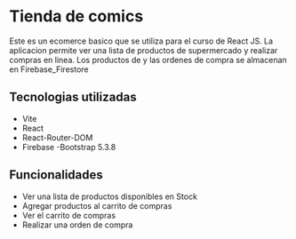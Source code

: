# Tienda de comics

Este es un ecomerce basico que se utiliza para el curso de React JS. La aplicacion permite ver una lista de productos de supermercado y realizar compras en linea. Los productos de y las ordenes de compra se almacenan en Firebase_Firestore

## Tecnologias utilizadas
- Vite
- React
- React-Router-DOM
- Firebase
-Bootstrap 5.3.8


## Funcionalidades
- Ver una lista de productos disponibles en Stock
- Agregar productos al carrito de compras
- Ver el carrito de compras
- Realizar una orden de compra

